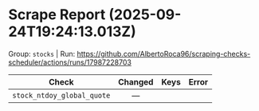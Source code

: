 # Scrape Report (2025-09-24T19:24:13.013Z)

Group: `stocks`  |  Run: https://github.com/AlbertoRoca96/scraping-checks-scheduler/actions/runs/17987228703

| Check | Changed | Keys | Error |
|---|:---:|:--|:--|
| `stock_ntdoy_global_quote` | — |  |  |
